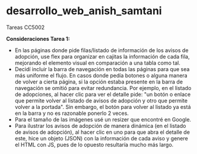 # desarrollo_web_anish_samtani
Tareas CC5002

**Consideraciones Tarea 1:**
- En las páginas donde pide filas/listado de información de los avisos de adopción, use flex para organizar en cajitas la información de cada fila, mejorando el elemento visual en comparación a una tabla como tal.
- Decidí incluir la barra de navegación en todas las páginas para que sea más uniforme el flujo. En casos donde pedía botones o alguna manera de volver a cierta página, si la opción estaba presente en la barra de navegación se omitió para evitar redundancia. Por ejemplo, en el listado de adopciones, al hacer clic para ver el detalle pide: "un botón o enlace que permite volver al listado de avisos de adopción y otro que permite volver a la portada". Sin embargo, el botón para volver al listado ya está en la barra y no es razonable ponerlo 2 veces.
- Para el tamaño de las imágenes usé un resizer que encontré en Google.
- Para ilustrar los avisos de adopción de manera dinámica (en el listado de avisos de adopción), al hacer clic en uno para que abra el detalle de este, hice un objeto (JSON) con la información de cada aviso y genere el HTML con JS, pues de lo opuesto resultaría mucho más largo.